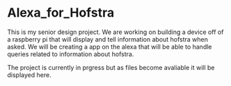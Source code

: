 # Alexa_for_Hofstra
This is my senior design project. We are working on building a device off of a raspberry pi that will display and tell 
information about hofstra when asked. We will be creating a app on the alexa that will be able to handle queries related to 
information about hofstra. 

The project is currently in prgress but as files become avaliable it will be displayed here. 
